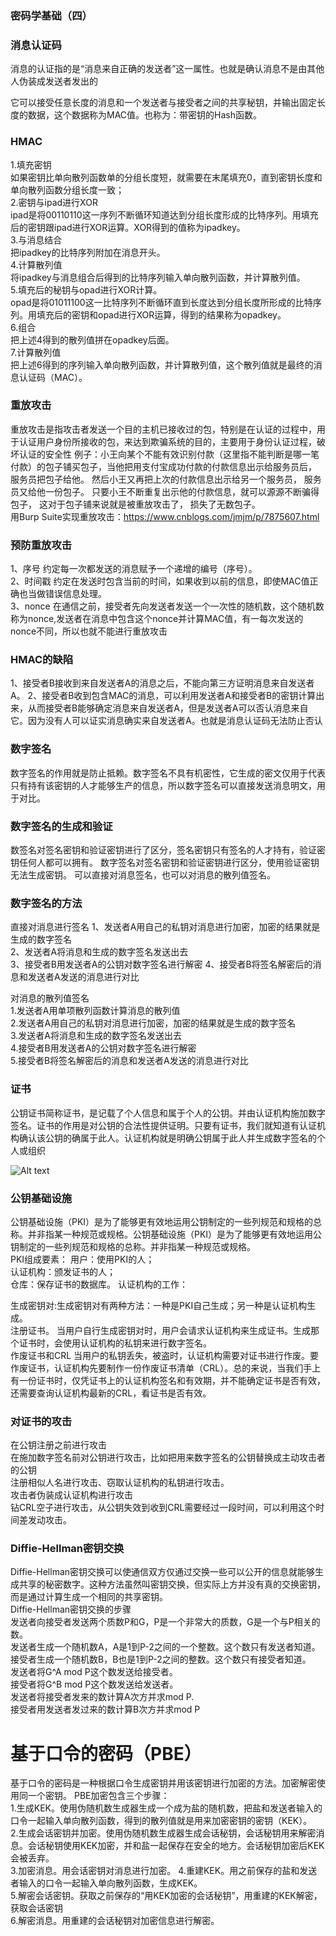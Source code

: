 ### 密码学基础（四）
### 消息认证码
消息的认证指的是“消息来自正确的发送者”这一属性。也就是确认消息不是由其他人伪装成发送者发出的<br>

它可以接受任意长度的消息和一个发送者与接受者之间的共享秘钥，并输出固定长度的数据，这个数据称为MAC值。也称为：带密钥的Hash函数。<br>

### HMAC

1.填充密钥<br>
如果密钥比单向散列函数单的分组长度短，就需要在末尾填充0，直到密钥长度和单向散列函数分组长度一致；<br>
2.密钥与ipad进行XOR<br>
ipad是将00110110这一序列不断循环知道达到分组长度形成的比特序列。用填充后的密钥跟ipad进行XOR运算。XOR得到的值称为ipadkey。<br>
3.与消息结合<br>
把ipadkey的比特序列附加在消息开头。<br>
4.计算散列值<br>
将ipadkey与消息组合后得到的比特序列输入单向散列函数，并计算散列值。<br>
5.填充后的秘钥与opad进行XOR计算。<br>
opad是将01011100这一比特序列不断循环直到长度达到分组长度所形成的比特序列。用填充后的密钥和opad进行XOR运算，得到的结果称为opadkey。<br>
6.组合<br>
把上述4得到的散列值拼在opadkey后面。<br>
7.计算散列值<br>
把上述6得到的序列输入单向散列函数，并计算散列值，这个散列值就是最终的消息认证码（MAC）。<br>

### 重放攻击
重放攻击是指攻击者发送一个目的主机已接收过的包，特别是在认证的过程中，用于认证用户身份所接收的包，来达到欺骗系统的目的，主要用于身份认证过程，破坏认证的安全性
例子：小王向某个不能有效识别付款（这里指不能判断是哪一笔付款）的包子铺买包子，当他把用支付宝成功付款的付款信息出示给服务员后， 服务员把包子给他。 然后小王又再把上次的付款信息出示给另一个服务员， 服务员又给他一份包子。 只要小王不断重复出示他的付款信息，就可以源源不断骗得包子， 这对于包子铺来说就是被重放攻击了， 损失了无数包子。<br>
用Burp Suite实现重放攻击：https://www.cnblogs.com/jmjm/p/7875607.html<br>

### 预防重放攻击
1、序号 约定每一次都发送的消息赋予一个递增的编号（序号）。<br>
2、时间戳 约定在发送时包含当前的时间，如果收到以前的信息，即使MAC值正确也当做错误信息处理。<br>
3、nonce 在通信之前，接受者先向发送者发送一个一次性的随机数，这个随机数称为nonce,发送者在消息中包含这个nonce并计算MAC值，有一每次发送的nonce不同，所以也就不能进行重放攻击<br>

### HMAC的缺陷
1、接受者B接收到来自发送者A的消息之后，不能向第三方证明消息来自发送者A。
2、接受者B收到包含MAC的消息，可以利用发送者A和接受者B的密钥计算出来，从而接受者B能够确定消息来自发送者A，但是发送者A可以否认消息来自它。因为没有人可以证实消息确实来自发送者A。也就是消息认证码无法防止否认

### 数字签名
数字签名的作用就是防止抵赖。数字签名不具有机密性，它生成的密文仅用于代表只有持有该密钥的人才能够生产的信息，所以数字签名可以直接发送消息明文，用于对比。<br>

### 数字签名的生成和验证
数签名对签名密钥和验证密钥进行了区分，签名密钥只有签名的人才持有，验证密钥任何人都可以拥有。 数字签名对签名密钥和验证密钥进行区分，使用验证密钥无法生成密钥。 可以直接对消息签名，也可以对消息的散列值签名。<br>

### 数字签名的方法
直接对消息进行签名
1、发送者A用自己的私钥对消息进行加密，加密的结果就是生成的数字签名<br>
2、发送者A将消息和生成的数字签名发送出去<br>
3、接受者B用发送者A的公钥对数字签名进行解密
4、接受者B将签名解密后的消息和发送者A发送的消息进行对比<br>

对消息的散列值签名<br>
1.发送者A用单项散列函数计算消息的散列值<br>
2.发送者A用自己的私钥对消息进行加密，加密的结果就是生成的数字签名<br>
3.发送者A将消息和生成的数字签名发送出去<br>
4.接受者B用发送者A的公钥对数字签名进行解密<br>
5.接受者B将签名解密后的消息和发送者A发送的消息进行对比<br>

### 证书
公钥证书简称证书，是记载了个人信息和属于个人的公钥。并由认证机构施加数字签名。证书的作用是对公钥的合法性提供证明。只要有证书，我们就知道有认证机构确认该公钥的确属于此人。认证机构就是明确公钥属于此人并生成数字签名的个人或组织<br>

![Alt text](./1517457498608.png)

### 公钥基础设施
公钥基础设施（PKI）是为了能够更有效地运用公钥制定的一些列规范和规格的总称。并非指某一种规范或规格。公钥基础设施（PKI）是为了能够更有效地运用公钥制定的一些列规范和规格的总称。并非指某一种规范或规格。<br>
PKI组成要素：
用户：使用PKI的人；<br>
认证机构：颁发证书的人；<br>
仓库：保存证书的数据库。 认证机构的工作：<br>

生成密钥对:生成密钥对有两种方法：一种是PKI自己生成；另一种是认证机构生成。<br>
注册证书。 当用户自行生成密钥对时，用户会请求认证机构来生成证书。生成那个证书时，会使用认证机构的私钥来进行数字签名。<br>
作废证书和CRL 当用户的私钥丢失，被盗时，认证机构需要对证书进行作废。要作废证书，认证机构先要制作一份作废证书清单（CRL）。总的来说，当我们手上有一份证书时，仅凭证书上的认证机构签名和有效期，并不能确定证书是否有效，还需要查询认证机构最新的CRL，看证书是否有效。<br>


### 对证书的攻击
在公钥注册之前进行攻击<br>
在施加数字签名前对公钥进行攻击，比如把用来数字签名的公钥替换成主动攻击者的公钥<br>
注册相似人名进行攻击、窃取认证机构的私钥进行攻击。<br>
攻击者伪装成认证机构进行攻击<br>
钻CRL空子进行攻击，从公钥失效到收到CRL需要经过一段时间，可以利用这个时间差发动攻击。<br>

### Diffie-Hellman密钥交换
Diffie-Hellman密钥交换可以使通信双方仅通过交换一些可以公开的信息就能够生成共享的秘密数字。这种方法虽然叫密钥交换，但实际上方并没有真的交换密钥，而是通过计算生成一个相同的共享密钥。<br>
Diffie-Hellman密钥交换的步骤<br>
发送者向接受者发送两个质数P和G，P是一个非常大的质数，G是一个与P相关的数。<br>
发送者生成一个随机数A，A是1到P-2之间的一个整数。这个数只有发送者知道。<br>
接受者生成一个随机数B，B也是1到P-2之间的整数。这个数只有接受者知道。<br>
发送者将G^A mod P这个数发送给接受者。<br>
接受者将G^B mod P这个数发送给发送者。<br>
发送者将接受者发来的数计算A次方并求mod P.<br>
接受者用发送者发过来的数计算B次方并求mod P<br>

# 基于口令的密码（PBE）

基于口令的密码是一种根据口令生成密钥并用该密钥进行加密的方法。加密解密使用同一个密钥。 PBE加密包含三个步骤：<br>
1.生成KEK。使用伪随机数生成器生成一个成为盐的随机数，把盐和发送者输入的口令一起输入单向散列函数，得到的散列值就是用来加密密钥的密钥（KEK）。<br>
2.生成会话密钥并加密。使用伪随机数生成器生成会话秘钥，会话秘钥用来解密消息。会话秘钥使用KEK加密，并和盐一起保存在安全的地方。会话秘钥加密后KEK会被丢弃。<br>
3.加密消息。用会话密钥对消息进行加密。
4.重建KEK。用之前保存的盐和发送者输入的口令一起输入单向散列函数，生成KEK。<br>
5.解密会话密钥。获取之前保存的“用KEK加密的会话秘钥”，用重建的KEK解密，获取会话密钥<br>
6.解密消息。用重建的会话秘钥对加密信息进行解密。<br>
